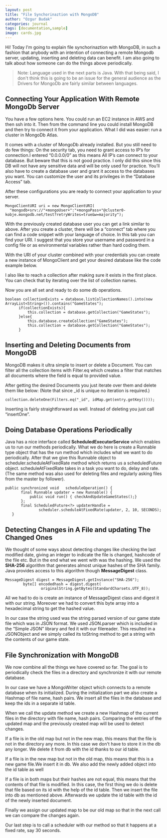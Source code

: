 ```yaml
---
layout: post
title: "File Synchorinaztion with MongoDB"
author: "Ozgur Budak"
categories: journal
tags: [documentation,sample]
image: cards.jpg
---
```


Hi! Today I'm going to explain file synchorinaztion with MongoDB, in such a fashion that anybody with an intention of connecting a remote Mongodb server, updating, inserting and deleting data can benefit. I am also going to talk about how someone can do the things above periodically.

> Note: Language used in the next parts is Java. With that being said, I don't think this is going to be an issue for the general audience as the Drivers for MongoDb are fairly similar between languages.

## Connecting Your Application With Remote MongoDb Server

You have a few options here. You could run an EC2 instance in AWS and then ssh into it. Then from the command line you could install MongoDB and then try to connect it from your application. What I did was easier: run a cluster in MongoDb Atlas.

It comes with a cluster of MongoDb already installed. But you still need to do few things:
On the security tab, you need to grant access to IP’s for connection.I entered “0.0.0.0/0” as this means All IP’s can connect to your database. But beware that this is not good practice. I only did this since this DB will not have any sensitive data and will be only used for practice.
You’ll also have to create a database user and grant it access to the databases you want. You can customize the user and its privileges in the “Database Access” tab.

After these configurations you are ready to connect your application to your server.

 ```
 MongoClientURI uri = new MongoClientURI(
   "mongodb+srv://"+mongoUser+":"+mongoPass+"@cluster0-kobje.mongodb.net/test?retryWrites=true&w=majority");
 ```


 With the previously created database user you can get a link similar to above. After you create a cluster, there will be a “connect” tab where you can find a code snippet with your language of choice. In this tab you can find your URI. I suggest that you store your username and password in a config file or as environmental variables rather than hard coding them.

 With the URI of your cluster combined with your credentials you can create a new instance of MongoClient and get your desired database like the code example below.

 I also like to reach a collection after making sure it exists in the first place. You can check that by iterating over the list of collection names.

Now you are all set and ready to do some db operations.

 ```
boolean collectionExists = database.listCollectionNames().into(new ArrayList<String>()).contains("GameStates");
       if(collectionExists){
           this.collection = database.getCollection("GameStates");
       }else{
           this.database.createCollection("GameStates");
           this.collection = database.getCollection("GameStates");
       }
 ```

 ## Inserting and Deleting Documents from MongoDB

 MongoDB makes it ultra simple to insert or delete a Document. You can filter all the collection items with Filter.eq which creates a filter that matches all documents where the field is equal to provided value.

 After getting the desired Documents you just iterate over them and delete them like below:
 (Note that since _id is unique no iteration is required.)

```
collection.deleteOne(Filters.eq("_id", idMap.get(entry.getKey())));

```

Inserting is fairly straightforward as well. Instead of deleting you just call “insertOne”.


## Doing Database Operations Periodically

Java has a nice interface called **ScheduledExecutorService** which enables us to run our methods periodically. What we do here is create a Runnable type object that has the run method which includes what we want to do periodically.
After that we give this Runnable object to  scheduler.scheduleAtFixedRate method which returns us a scheduledFuture object. scheduleAtFixedRate takes in a task you want to do, delay and rate. (The same method was also used for deleting files and regularly asking files from the master by follower).

```
public synchronized void   scheduleOperation() {
       final Runnable updater = new Runnable() {
           public void run() { checkAndUpdateGameStates();}
       };
       final ScheduledFuture<?> updaterHandle =
               scheduler.scheduleAtFixedRate(updater, 2, 10, SECONDS);
   }

```

## Detecting Changes in A File and updating The Changed Ones


We thought of some ways about detecting changes like checking the last modified date, giving an integer to indicate the file is changed, hashcode of the file etc. But in the end what we went with was the hashing. We used the **SHA-256** algorithm that generates almost unique hashes of the SHA family. Java provides access to this algorithm though **MessageDigest** class.


```
MessageDigest digest = MessageDigest.getInstance("SHA-256");
        byte[] encodedhash = digest.digest(
                originalString.getBytes(StandardCharsets.UTF_8));
```

All we had to do is create an instance of MessageDigest class and digest it with our string.
Moreover we had to convert this byte array into a hexadecimal string to get the hashed value.

In our case the string used was the string parsed version of our game state file which was in JSON format. We used JSON.parser which is included in the  “Simple JSON” library and fed it with our filereader. This resulted in a JSONObject and we simply called its toString method to get a string with the contents of our game state.

## File Synchronization with MongoDB

We now combine all the things we have covered so far. The goal is to periodically check the files in a directory and synchronize it with our remote database.

In our case we have a MongoWriter object which connects to a remote database when its initialized. During the initialization part we also create a Hashmap of file name, hash pairs.
We insert all the files in the database and keep the ids in a separate id table.

When we call the update method we create a new Hashmap of the current files in the directory with file name, hash pairs. Comparing the entries of the updated map and the previously created map will be used to detect changes.

If a file is in the old map but not in the new map, this means that the file is not in the directory any more. In this case we don't have to store it in the db any longer. We delete it from db with the id thanks to our id table.

If a file is in the new map but not in the old map, this means that this is a new game file.We insert it in db. We also add the newly added object into the id table as well

If a file is in both maps but their hashes are not equal, this means that the contents of that file is modified. In this case, the first thing we do is delete that file based on its id with the help of the id table. Then we insert the file into db as mentioned above. Afterwards we update the id table with the id of the newly inserted document.

Finally we assign our updated map to be our old map so that in the next call we can compare the changes again.

Our last step is to call a scheduler with our method so that it happens at a fixed rate, say 30 seconds.
